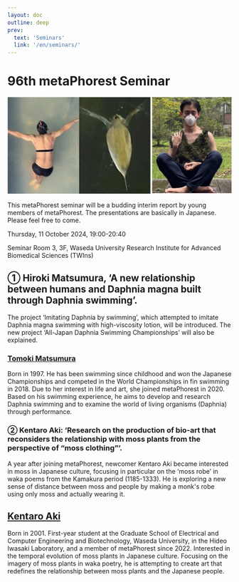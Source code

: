```yaml
---
layout: doc
outline: deep
prev:
  text: 'Seminars'
  link: '/en/seminars/'
---
```


# 96th metaPhorest Seminar


![](/public/seminars/096/096.jpg)


This metaPhorest seminar will be a budding interim report by young members of metaPhorest. The presentations are basically in Japanese. Please feel free to come.

Thursday, 11 October 2024, 19:00-20:40

Seminar Room 3, 3F, Waseda University Research Institute for Advanced Biomedical Sciences (TWIns)

## ① Hiroki Matsumura, ‘A new relationship between humans and Daphnia magna built through Daphnia swimming’.
The project ‘Imitating Daphnia by swimming’, which attempted to imitate Daphnia magna swimming with high-viscosity lotion, will be introduced. The new project ‘All-Japan Daphnia Swimming Championships’ will also be explained.

### [Tomoki Matsumura](/en/members/tomoki-matsumura/)
Born in 1997. He has been swimming since childhood and won the Japanese Championships and competed in the World Championships in fin swimming in 2018. Due to her interest in life and art, she joined metaPhorest in 2020. Based on his swimming experience, he aims to develop and research Daphnia swimming and to examine the world of living organisms (Daphnia) through performance.

### ② Kentaro Aki: ‘Research on the production of bio-art that reconsiders the relationship with moss plants from the perspective of “moss clothing”’.
A year after joining metaPhorest, newcomer Kentaro Aki became interested in moss in Japanese culture, focusing in particular on the ‘moss robe’ in waka poems from the Kamakura period (1185-1333). He is exploring a new sense of distance between moss and people by making a monk's robe using only moss and actually wearing it.

## [Kentaro Aki](/en/members/kentaro-aki/)
Born in 2001. First-year student at the Graduate School of Electrical and Computer Engineering and Biotechnology, Waseda University, in the Hideo Iwasaki Laboratory, and a member of metaPhorest since 2022. Interested in the temporal evolution of moss plants in Japanese culture. Focusing on the imagery of moss plants in waka poetry, he is attempting to create art that redefines the relationship between moss plants and the Japanese people.
